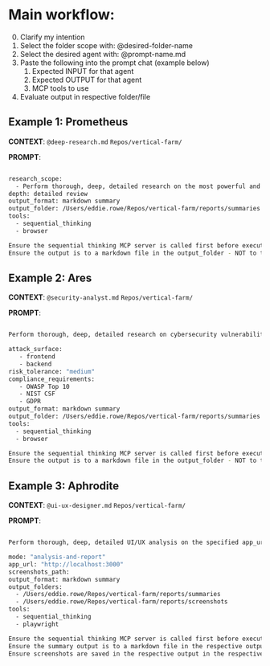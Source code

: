 # Main workflow:

0. Clarify my intention
1. Select the folder scope with: @desired-folder-name
2. Select the desired agent with: @prompt-name.md
3. Paste the following into the prompt chat (example below)
   1. Expected INPUT for that agent
   2. Expected OUTPUT for that agent
   3. MCP tools to use
4. Evaluate output in respective folder/file

## Example 1: Prometheus

**CONTEXT**: `@deep-research.md` `Repos/vertical-farm/`

**PROMPT**:

```sh

research_scope:
  - Perform thorough, deep, detailed research on the most powerful and efficient cursor workflow techniques and tools from 2025 sources only.
depth: detailed review
output_format: markdown summary
output_folder: /Users/eddie.rowe/Repos/vertical-farm/reports/summaries
tools:
  - sequential_thinking
  - browser

Ensure the sequential thinking MCP server is called first before executing on this prompt.
Ensure the output is to a markdown file in the output_folder - NOT to the chat window.
```


## Example 2: Ares

**CONTEXT**: `@security-analyst.md` `Repos/vertical-farm/`

**PROMPT**:

```sh

Perform thorough, deep, detailed research on cybersecurity vulnerabilities from 2025 sources only, use that information to look at our codebase, and make recommendations to remediate vulnerabilities and weaknesses.

attack_surface: 
   - frontend
   - backend
risk_tolerance: "medium"
compliance_requirements:
   - OWASP Top 10
   - NIST CSF
   - GDPR
output_format: markdown summary
output_folder: /Users/eddie.rowe/Repos/vertical-farm/reports/summaries
tools:
  - sequential_thinking
  - browser

Ensure the sequential thinking MCP server is called first before executing on this prompt.
Ensure the output is to a markdown file in the output_folder - NOT to the chat window.
```


## Example 3: Aphrodite

**CONTEXT**: `@ui-ux-designer.md` `Repos/vertical-farm/`

**PROMPT**:

```sh

Perform thorough, deep, detailed UI/UX analysis on the specified app_url and perform your role as specified in ui-ux-designer.md

mode: "analysis-and-report"
app_url: "http://localhost:3000"
screenshots_path:
output_format: markdown summary
output_folders: 
  - /Users/eddie.rowe/Repos/vertical-farm/reports/summaries
  - /Users/eddie.rowe/Repos/vertical-farm/reports/screenshots
tools:
  - sequential_thinking
  - playwright

Ensure the sequential thinking MCP server is called first before executing on this prompt.
Ensure the summary output is to a markdown file in the respective output_folders section - NOT to the chat window.
Ensure screenshots are saved in the respective output in the respective output_folders directory.
```
